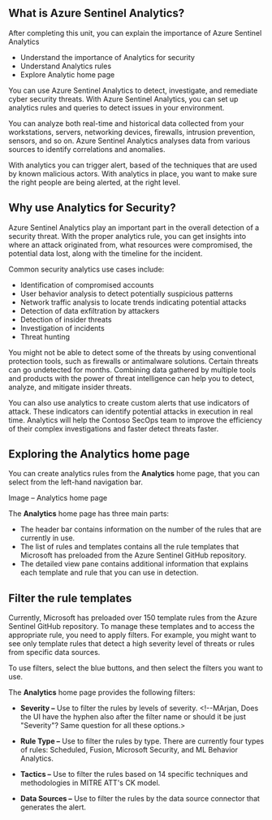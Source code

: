 ## What is Azure Sentinel Analytics?

<!--Marjan, as per the standards, all units should start with a topic sentence that somehow ties in to the scenario and then we have the first heading. We cannot start with a heading. Can you please provide the intro topic sentence for all units? Thanks-->

After completing this unit, you can explain the importance of Azure Sentinel Analytics 

<!--Marjan, we typically use this type of language only in the introduction pages where we list objectives. Can we delete this lead in and list and start with "You can use Azure Sentinel Analytics to detect, investigate, and remediate threats? We can instead maybe use this info to create the topic sentence as follows:

Azure Sentinel Analytics provides several functionalities that you can use to implement security for the data and resources at Contoso. By implementing analytics rules and using the features available in the Analytic home page, you can.....   " something on those lines-->

- Understand the importance of Analytics for security
- Understand Analytics rules
- Explore Analytic home page <!--Marjan, is nalytic singular or plural in the UI? We seem to be using plural in many places and we need to be consistent with the UI.-->

You can use Azure Sentinel Analytics to detect, investigate, and remediate cyber security threats. With Azure Sentinel Analytics, you can set up analytics rules and queries to detect issues in your environment. <!--Marjan, please check edits. I made aanalytic plural before rules and also added "cyber security"-->

You can analyze both real-time and historical data collected from your workstations, servers, networking devices, firewalls, intrusion prevention, sensors, and so on. Azure Sentinel Analytics analyses data from various sources to identify correlations and anomalies. <!--Marjan, please check edits. I changed the last sentence to active voice. -->

With analytics you can trigger alert, based of the techniques that are used by known malicious actors.
With analytics in place, you want to make sure the right people are being alerted, at the right level. 

## Why use Analytics for Security?

Azure Sentinel Analytics <!-- Marjan, I made Analytics upper case as it is other instances. Please confirm the casing.--> play an important part in the overall detection of a security threat. <!--Marjan, this sentence implies that several other products help in detecting security threats of which Analytics is just one. If that is the case, can we add some text to clarify that. Such as "Although some of the other products that Contoso has implemented such as .... can help you identify threats, Azure Sentinel plays an ....? Please check if that makes sense.--> With the proper analytics rule, you can get insights into where an attack originated from, what resources were compromised, the potential data lost, along with the timeline for the incident.

Common security analytics use cases include:

- Identification of compromised accounts
- User behavior analysis to detect potentially suspicious patterns
- Network traffic analysis to locate trends indicating potential attacks
- Detection of data exfiltration by attackers
- Detection of insider threats
- Investigation of incidents
- Threat hunting

You might not be able to detect some of the threats by using conventional protection tools, such as firewalls or antimalware solutions. Certain threats can go undetected for months. Combining data gathered by multiple tools and products <!--Marjan, I changed components to "tools and products"--> with the power of threat intelligence can help you to detect, analyze, and mitigate insider threats.

You can also use analytics to create custom alerts that use indicators of attack. These indicators can identify potential attacks in execution in real time. <!--Marjan, generally it si recommended to avoid execute/execution. Can we change this to "attacks that are in progress in real time"?-->
Analytics will help the Contoso SecOps team to improve the efficiency of their complex investigations and faster detect threats faster. <!--MArjan, I tweaked thislast sentence a bit. Please check if it is still accurate.-->

## Exploring the Analytics home page

You can create analytics rules from the **Analytics** home page, that you can select from the left-hand navigation bar. <!--Marjan, this sentence needs to be tweaked. What can be selected from the left-hand navigations bar? Analytics home page or the create rule option? Can we provide the name of the option ? Is it a bar or a pane, a section of the window with several options?  Also, we cannot use "left-hand" for inclusivity reasons. Can we change to ""from the navigation pane on the left". It would help if I saw a screenshot, I can then reword accordingly. Thanks-->

Image – Analytics home page

The **Analytics** home page has three main parts:

- The header bar contains information on the number of the rules that are currently in use.
- The list of rules and templates contains all the rule templates that Microsoft has preloaded from the Azure Sentinel GitHub repository.
- The detailed view pane contains additional information that explains each template and rule that you can use in detection.

## Filter the rule templates

Currently, Microsoft has preloaded over 150 template rules from the Azure Sentinel GitHub repository. To manage <!--Marjan, are they managin the templates using the filter or just searching? Manage implies they can also delte add or make other modifications. Just double-checking if that is the intention here.-->these templates and to access the appropriate rule, you need to apply filters. For example, you might want to see only template rules that detect a high severity level of threats or rules from specific data sources.

To use filters, select the blue buttons, <!--Marjan, mentioning the color is non-inclusive. Visually impaired learners will not be able to see the color or see the buttons. We need to provide a better description for the buttons. Do they have a name that appears when you hover over them? And where are they located? Is it the Analytics home page? Are they on the tool bar, the navigation pane?--> and then select the filters you want to use.

The **Analytics** home page provides the following filters: <!--Marjan, I changed the lead in but please review if it is the Analytics home page or some other page that displays these filters?-->

- **Severity –** Use to filter the rules by levels of severity. <!--MArjan, Does the UI have the hyphen also after the filter name or should it be just "Severity"? Same question for all these options.>
- **Rule Type –** Use to filter the rules by type. There are currently four types of rules: Scheduled, Fusion, Microsoft Security, and ML Behavior Analytics.

- **Tactics –** Use to filter the rules based on 14 specific techniques and methodologies in MITRE ATT's CK model. <!-- Marjan I edited the & to an apostrophe. Is that what you intended? Also, please provide the expansion for Mitre ATT CK-->

- **Data Sources –** Use to filter the rules by the data source connector that generates the alert.

